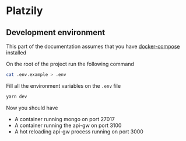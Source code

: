 # Platzily

## Development environment

This part of the documentation assumes that you have [docker-compose](https://docs.docker.com/compose) installed

On the root of the project run the following command

```bash
cat .env.example > .env
```

Fill all the environment variables on the `.env` file

```bash
yarn dev
```

Now you should have

- A container running mongo on port 27017
- A container running the api-gw on port 3100
- A hot reloading api-gw process running on port 3000
